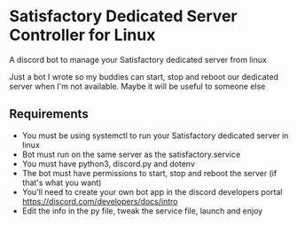 # Satisfactory Dedicated Server Controller for Linux
A discord bot to manage your Satisfactory dedicated server from linux

Just a bot I wrote so my buddies can start, stop and reboot our dedicated server when I'm not available.
Maybe it will be useful to someone else

## Requirements
- You must be using systemctl to run your Satisfactory dedicated server in linux
- Bot must run on the same server as the satisfactory.service
- You must have python3, discord.py and dotenv
- The bot must have permissions to start, stop and reboot the server (if that's what you want)
- You'll need to create your own bot app in the discord developers portal https://discord.com/developers/docs/intro
- Edit the info in the py file, tweak the service file, launch and enjoy
